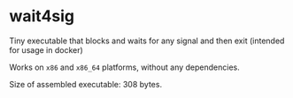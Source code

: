 # wait4sig
Tiny executable that blocks and waits for any signal and then exit (intended for usage in docker)

Works on `x86` and `x86_64` platforms, without any dependencies.

Size of assembled executable: 308 bytes.
